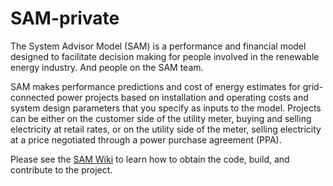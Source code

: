 # SAM-private

The System Advisor Model (SAM) is a performance and financial model designed to facilitate decision making for people involved in the renewable energy industry. And people on the SAM team.

SAM makes performance predictions and cost of energy estimates for grid-connected power projects based on installation and operating costs and system design parameters that you specify as inputs to the model. Projects can be either on the customer side of the utility meter, buying and selling electricity at retail rates, or on the utility side of the meter, selling electricity at a price negotiated through a power purchase agreement (PPA).

Please see the [SAM Wiki](https://github.com/NREL/SAM-private/wiki/) to learn how to obtain the code, build, and contribute to the project.
